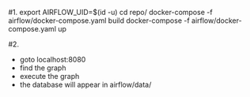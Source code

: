 #1.
export AIRFLOW_UID=$(id -u)
cd repo/
docker-compose -f airflow/docker-compose.yaml build
docker-compose -f airflow/docker-compose.yaml up


#2.
- goto localhost:8080
- find the graph
- execute the graph
- the database will appear in airflow/data/

